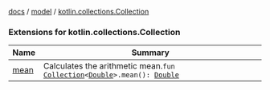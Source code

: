 [docs](../../index.md) / [model](../index.md) / [kotlin.collections.Collection](./index.md)

### Extensions for kotlin.collections.Collection

| Name | Summary |
|---|---|
| [mean](mean.md) | Calculates the arithmetic mean.`fun `[`Collection`](https://kotlinlang.org/api/latest/jvm/stdlib/kotlin.collections/-collection/index.html)`<`[`Double`](https://kotlinlang.org/api/latest/jvm/stdlib/kotlin/-double/index.html)`>.mean(): `[`Double`](https://kotlinlang.org/api/latest/jvm/stdlib/kotlin/-double/index.html) |
